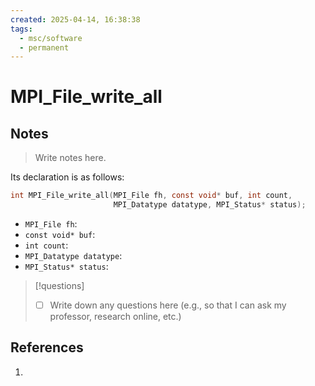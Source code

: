 ```yaml
---
created: 2025-04-14, 16:38:38
tags:
  - msc/software
  - permanent
---
```

# MPI_File_write_all

## Notes

> Write notes here.

Its declaration is as follows:

```c
int MPI_File_write_all(MPI_File fh, const void* buf, int count,
                       MPI_Datatype datatype, MPI_Status* status);
```

- `MPI_File fh`:
- `const void* buf`:
- `int count`:
- `MPI_Datatype datatype`:
- `MPI_Status* status`:

> [!questions]
> - [ ] Write down any questions here (e.g., so that I can ask my professor, research online, etc.)

## References

1. 
